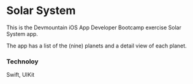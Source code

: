 # Solar System

This is the Devmountain iOS App Developer Bootcamp exercise Solar System app.

The app has a list of the (nine) planets and a detail view of each planet.

### Technoloy

Swift, UIKit

